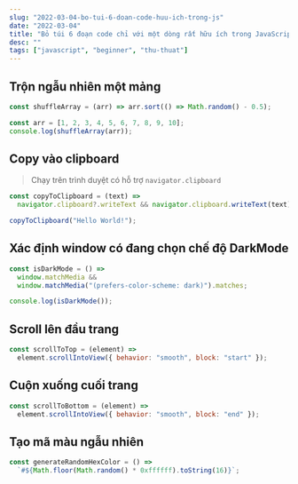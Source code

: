 ```yaml
---
slug: "2022-03-04-bo-tui-6-doan-code-huu-ich-trong-js"
date: "2022-03-04"
title: "Bỏ túi 6 đoạn code chỉ với một dòng rất hữu ích trong JavaScript "
desc: ""
tags: ["javascript", "beginner", "thu-thuat"]
---
```


## Trộn ngẫu nhiên một mảng

```js
const shuffleArray = (arr) => arr.sort(() => Math.random() - 0.5);

const arr = [1, 2, 3, 4, 5, 6, 7, 8, 9, 10];
console.log(shuffleArray(arr));
```
## Copy vào clipboard

> Chạy trên trình duyệt có hỗ trợ `navigator.clipboard`

```js
const copyToClipboard = (text) =>
  navigator.clipboard?.writeText && navigator.clipboard.writeText(text);

copyToClipboard("Hello World!");
```
## Xác định window có đang chọn chế độ DarkMode

```js
const isDarkMode = () =>
  window.matchMedia &&
  window.matchMedia("(prefers-color-scheme: dark)").matches;

console.log(isDarkMode());
```

## Scroll lên đầu trang

```js
const scrollToTop = (element) =>
  element.scrollIntoView({ behavior: "smooth", block: "start" });
```

## Cuộn xuống cuối trang

```js
const scrollToBottom = (element) =>
  element.scrollIntoView({ behavior: "smooth", block: "end" });
```

## Tạo mã màu ngẫu nhiên

```js
const generateRandomHexColor = () =>
  `#${Math.floor(Math.random() * 0xffffff).toString(16)}`;
```
